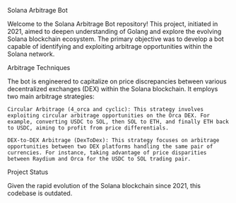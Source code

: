 Solana Arbitrage Bot

Welcome to the Solana Arbitrage Bot repository! This project, initiated in 2021, aimed to deepen understanding of Golang and explore the evolving Solana blockchain ecosystem. The primary objective was to develop a bot capable of identifying and exploiting arbitrage opportunities within the Solana network.

Arbitrage Techniques

The bot is engineered to capitalize on price discrepancies between various decentralized exchanges (DEX) within the Solana blockchain. It employs two main arbitrage strategies:

    Circular Arbitrage (4_orca and cyclic): This strategy involves exploiting circular arbitrage opportunities on the Orca DEX. For example, converting USDC to SOL, then SOL to ETH, and finally ETH back to USDC, aiming to profit from price differentials.

    DEX-to-DEX Arbitrage (DexToDex): This strategy focuses on arbitrage opportunities between two DEX platforms handling the same pair of currencies. For instance, taking advantage of price disparities between Raydium and Orca for the USDC to SOL trading pair.

Project Status

Given the rapid evolution of the Solana blockchain since 2021, this codebase is outdated.
